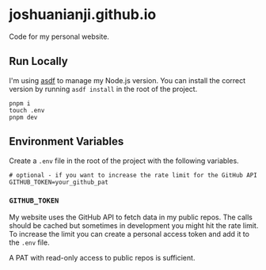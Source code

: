 # joshuanianji.github.io

Code for my personal website.

## Run Locally

I'm using [asdf](https://asdf-vm.com/) to manage my Node.js version. You can install the correct version by running `asdf install` in the root of the project.

```
pnpm i
touch .env
pnpm dev
```

## Environment Variables

Create a `.env` file in the root of the project with the following variables.

```env
# optional - if you want to increase the rate limit for the GitHub API
GITHUB_TOKEN=your_github_pat
```

### `GITHUB_TOKEN`

My website uses the GitHub API to fetch data in my public repos. The calls should be cached but sometimes in development you might hit the rate limit. To increase the limit you can create a personal access token and add it to the `.env` file.

A PAT with read-only access to public repos is sufficient.
